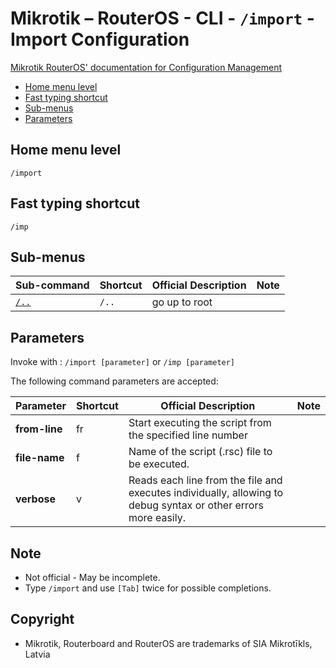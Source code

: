 # Mikrotik – RouterOS - CLI - `/import` - Import Configuration

[Mikrotik RouterOS' documentation for Configuration Management](https://help.mikrotik.com/docs/display/ROS/Configuration+Management)

- [Home menu level](#home-menu-level)
- [Fast typing shortcut](#fast-typing-shortcut)
- [Sub-menus](#sub-menus)
- [Parameters](#parameters)

## Home menu level

`/import`

## Fast typing shortcut

`/imp`

## Sub-menus

| **Sub-command** | **Shortcut** | **Official Description** | **Note** |
|---|---|---|---|
| [`/..`](root-level.md) | `/..` | go up to root |  |

## Parameters

Invoke with : `/import [parameter]` or `/imp [parameter]`

The following command parameters are accepted:

| **Parameter** | **Shortcut** | **Official Description** | **Note** |
|---|---|---|---|
| **from-line** | fr | Start executing the script from the specified line number |  |
| **file-name** | f  | Name of the script (.rsc) file to be executed. |  |
| **verbose** | v | Reads each line from the file and executes individually, allowing to debug syntax or other errors more easily. |  |

## Note
- Not official - May be incomplete.
- Type `/import` and use `[Tab]` twice for possible completions. 

## Copyright
- Mikrotik, Routerboard and RouterOS are trademarks of SIA Mikrotīkls, Latvia
